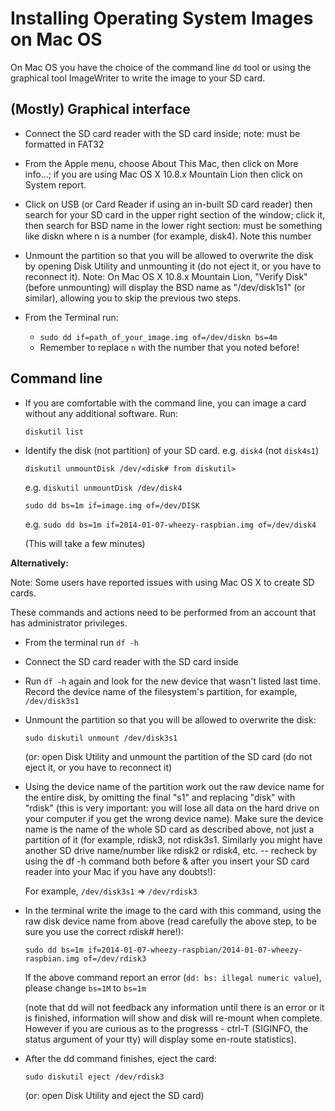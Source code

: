 # Installing Operating System Images on Mac OS

On Mac OS you have the choice of the command line `dd` tool or using the graphical tool ImageWriter to write the image to your SD card.

## (Mostly) Graphical interface

- Connect the SD card reader with the SD card inside; note: must be formatted in FAT32

- From the Apple menu, choose About This Mac, then click on More info...; if you are using Mac OS X 10.8.x Mountain Lion then click on System report.

- Click on USB (or Card Reader if using an in-built SD card reader) then search for your SD card in the upper right section of the window; click it, then search for BSD name in the lower right section: must be something like diskn where n is a number (for example, disk4). Note this number

- Unmount the partition so that you will be allowed to overwrite the disk by opening Disk Utility and unmounting it (do not eject it, or you have to reconnect it). Note: On Mac OS X 10.8.x Mountain Lion, "Verify Disk" (before unmounting) will display the BSD name as "/dev/disk1s1" (or similar), allowing you to skip the previous two steps.

- From the Terminal run:
    - `sudo dd if=path_of_your_image.img of=/dev/diskn bs=4m`
    - Remember to replace `n` with the number that you noted before!

## Command line

- If you are comfortable with the command line, you can image a card without any additional software. Run:

    `diskutil list`

- Identify the disk (not partition) of your SD card. e.g. `disk4` (not `disk4s1`)

    `diskutil unmountDisk /dev/<disk# from diskutil>`

    e.g. `diskutil unmountDisk /dev/disk4`

    `sudo dd bs=1m if=image.img of=/dev/DISK`

    e.g. `sudo dd bs=1m if=2014-01-07-wheezy-raspbian.img of=/dev/disk4`

    (This will take a few minutes)

**Alternatively:**

Note: Some users have reported issues with using Mac OS X to create SD cards.

These commands and actions need to be performed from an account that has administrator privileges.

- From the terminal run `df -h`

- Connect the SD card reader with the SD card inside

- Run `df -h` again and look for the new device that wasn't listed last time. Record the device name of the filesystem's partition, for example, `/dev/disk3s1`

- Unmount the partition so that you will be allowed to overwrite the disk:

    ```
    sudo diskutil unmount /dev/disk3s1
    ```

    (or: open Disk Utility and unmount the partition of the SD card (do not eject it, or you have to reconnect it)

- Using the device name of the partition work out the raw device name for the entire disk, by omitting the final "s1" and replacing "disk" with "rdisk" (this is very important: you will lose all data on the hard drive on your computer if you get the wrong device name). Make sure the device name is the name of the whole SD card as described above, not just a partition of it (for example, rdisk3, not rdisk3s1. Similarly you might have another SD drive name/number like rdisk2 or rdisk4, etc. -- recheck by using the df -h command both before & after you insert your SD card reader into your Mac if you have any doubts!):

    For example, `/dev/disk3s1` => `/dev/rdisk3`

- In the terminal write the image to the card with this command, using the raw disk device name from above (read carefully the above step, to be sure you use the correct rdisk# here!):

    `sudo dd bs=1m if=2014-01-07-wheezy-raspbian/2014-01-07-wheezy-raspbian.img of=/dev/rdisk3`

    If the above command report an error (`dd: bs: illegal numeric value`), please change `bs=1M` to `bs=1m`

    (note that dd will not feedback any information until there is an error or it is finished, information will show and disk will re-mount when complete. However if you are curious as to the progresss - ctrl-T (SIGINFO, the status argument of your tty) will display some en-route statistics).

- After the dd command finishes, eject the card:

    ```
    sudo diskutil eject /dev/rdisk3
    ```

    (or: open Disk Utility and eject the SD card)
